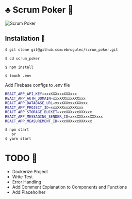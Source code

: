 # :clubs: Scrum Poker :game_die:

![Scrum Poker](https://github.com/ebrugulec/scrum_poker/blob/master/scrum_poker.gif)

## Installation :rocket:

```bash
$ git clone git@github.com:ebrugulec/scrum_poker.git
```
```bash
$ cd scrum_poker
```
```bash
$ npm install
```
```bash
$ touch .env
```
Add Firebase configs to .env file
```bash
REACT_APP_API_KEY=xxxXXXxxxXXXxxx
REACT_APP_AUTH_DOMAIN=xxxXXXxxxXXXxxx
REACT_APP_DATABASE_URL=xxxXXXxxxXXXxxx
REACT_APP_PROJECT_ID=xxxXXXxxxXXXxxx
REACT_APP_STORAGE_BUCKET=xxxXXXxxxXXXxxx
REACT_APP_MESSAGING_SENDER_ID=xxxXXXxxxXXXxxx
REACT_APP_MEASUREMENT_ID=xxxXXXxxxXXXxxx
```
```bash
$ npm start
   or
$ yarn start
```
# TODO :page_with_curl:

* Dockerize Project
* Write Test
* Error Handling
* Add Comment Explanation to Components and Functions
* Add Placeholher
